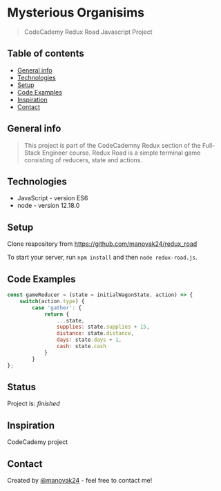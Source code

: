 # Mysterious Organisims
> CodeCademy Redux Road Javascript Project

## Table of contents
* [General info](#general-info)
* [Technologies](#technologies)
* [Setup](#setup)
* [Code Examples](#code-examples)
* [Inspiration](#inspiration)
* [Contact](#contact)

## General info
> This project is part of the CodeCademny Redux section of the Full-Stack Engineer course. Redux Road is a simple terminal game consisting of reducers, state and actions.

## Technologies
* JavaScript - version ES6
* node - version 12.18.0

## Setup
Clone respository from https://github.com/manovak24/redux_road

To start your server, run `npm install` and then `node redux-road.js`.

## Code Examples

```js
const gameReducer = (state = initialWagonState, action) => {
    switch(action.type) {
        case 'gather': {
            return {
                ...state,
                supplies: state.supplies + 15,
                distance: state.distance,
                days: state.days + 1,
                cash: state.cash
            }
        }
};
```

## Status
Project is: _finished_

## Inspiration
CodeCademy project

## Contact
Created by [@manovak24](https://github.com/manovak24) - feel free to contact me!